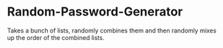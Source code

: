 # Random-Password-Generator

Takes a bunch of lists, randomly combines them and then randomly mixes up the order of the combined lists. 
